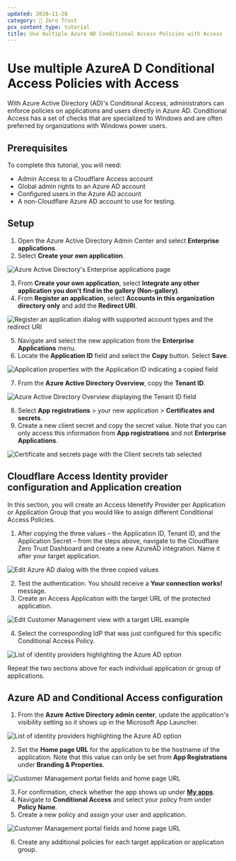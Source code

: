 ```yaml
---
updated: 2020-11-28
category: 🔐 Zero Trust
pcx_content_type: tutorial
title: Use multiple Azure AD Conditional Access Policies with Access
---
```


# Use multiple AzureA D Conditional Access Policies with Access

With Azure Active Directory (AD)'s Conditional Access, administrators can enforce policies on applications and users directly in Azure AD. Conditional Access has a set of checks that are specialized to Windows and are often preferred by organizations with Windows power users.

## Prerequisites

To complete this tutorial, you will need:

- Admin Access to a Cloudflare Access account
- Global admin rights to an Azure AD account
- Configured users in the Azure AD account
- A non-Cloudflare Azure AD account to use for testing.

## Setup

1. Open the Azure Active Directory Admin Center and select **Enterprise applications**.
2. Select **Create your own application**. 

![Azure Active Directory's Enterprise applications page](/cloudflare-one/static/zero-trust-security/azuread-access-policies/create-app.png)

3. From **Create your own application**, select **Integrate any other application you don't find in the gallery (Non-gallery)**.
4. From **Register an application**, select **Accounts in this organization directory only** and add the **Redirect URI**.

![Register an application dialog with supported account types and the redirect URI](/cloudflare-one/static/zero-trust-security/azuread-access-policies/register-app-redirects.png)

5. Navigate and select the new application from the **Enterprise Applications** menu.
6. Locate the **Application ID** field and select the **Copy** button. Select **Save**.

![Application properties with the Application ID indicating a copied field](/cloudflare-one/static/zero-trust-security/azuread-access-policies/application-id.png)

7. From the **Azure Active Directory Overview**, copy the **Tenant ID**.

![Azure Active Directory Overview displaying the Tenant ID field](/cloudflare-one/static/zero-trust-security/azuread-access-policies/tenant-id.png)

8. Select **App registrations** > your new application > **Certificates and secrets**.
9. Create a new client secret and copy the secret value. Note that you can only access this information from **App registrations** and not **Enterprise Applications**.

![Certificate and secrets page with the Client secrets tab selected](/cloudflare-one/static/zero-trust-security/azuread-access-policies/certificates-secrets.png)

## Cloudflare Access Identity provider configuration and Application creation

In this section, you will create an Access Idenetify Provider per Application or Application Group that you would like to assign different Conditional Access Policies.

1. After copying the three values – the Application ID, Tenant ID, and the Application Secret – from the steps above, navigate to the Cloudflare Zero Trust Dashboard and create a new AzureAD integration. Name it after your target application.

![Edit Azure AD dialog with the three copied values](/cloudflare-one/static/zero-trust-security/azuread-access-policies/edit-azuread-values.png)

2. Test the authentication. You should receive a **Your connection works!** message.
3. Create an Access Application with the target URL of the protected application. 

![Edit Customer Management view with a target URL example](/cloudflare-one/static/zero-trust-security/azuread-access-policies/access-app-target-url.png)

4. Select the corresponding IdP that was just configured for this specific Conditional Access Policy. 

![List of identity providers highlighting the Azure AD option](/cloudflare-one/static/zero-trust-security/azuread-access-policies/access-app-idp.png)

Repeat the two sections above for each individual application or group of applications. 

## Azure AD and Conditional Access configuration

1. From the **Azure Active Directory admin center**, update the application's visibility setting so it shows up in the Microsoft App Launcher.

![List of identity providers highlighting the Azure AD option](/cloudflare-one/static/zero-trust-security/azuread-access-policies/app-visibility.png)

2. Set the **Home page URL** for the application to be the hostname of the application. Note that this value can only be set from **App Registrations** under **Branding & Properties**.

![Customer Management portal fields and home page URL](/cloudflare-one/static/zero-trust-security/azuread-access-policies/homepage-url.png)

3. For confirmation, check whether the app shows up under [**My apps**](https://myapplications.microsoft.com/).
4. Navigate to **Conditional Access** and select your policy from under **Policy Name**.
5. Create a new policy and assign your user and application. 

![Customer Management portal fields and home page URL](/cloudflare-one/static/zero-trust-security/azuread-access-policies/new-policy.png)

6. Create any additional policies for each target application or application group.
